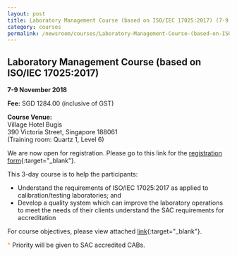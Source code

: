 ```yaml
---
layout: post
title: Laboratory Management Course (based on ISO/IEC 17025:2017) (7-9 Nov 2018)
category: courses
permalink: /newsroom/courses/Laboratory-Management-Course-(based-on-ISOIEC-170252017)
---
```

## Laboratory Management Course (based on ISO/IEC 17025:2017)
**7-9 November 2018**

**Fee:** SGD 1284.00 (inclusive of GST)

**Course Venue:**  
Village Hotel Bugis  
390 Victoria Street, Singapore 188061  
(Training room: Quartz 1, Level 6)

We are now open for registration.  Please go to this link for the [registration form](/files/events/Registration%20form%20(LM-Nov%202018).docx){:target="_blank"}.

This 3-day course is to help the participants:  
* Understand the requirements of ISO/IEC 17025:2017 as applied to calibration/testing laboratories; and  
* Develop a quality system which can improve the laboratory operations to meet the needs of their clients understand the SAC requirements for accreditation

For course objectives, please view attached [link](/files/events/Course%20objectives%20for%20website-LM2018.docx){:target="_blank"}.

<span style="color:orange">*</span> Priority will be given to SAC accredited CABs.
